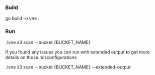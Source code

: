 ### Build

go build -o vne .

### Run

./vne s3 scan --bucket {BUCKET_NAME}

If you found any issues you can run with extended output to get more details on those misconfigurations

./vne s3 scan --bucket {BUCKET_NAME} --extended-output
